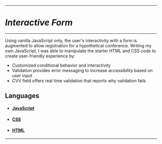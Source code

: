 ------

# *Interactive Form*

------



Using vanilla JavaScript only, the user's interactivity with a form is augmented to allow registration for a hypothetical conference.  Writing my own JavaScript, I was able to manipulate the starter HTML and CSS code to create user-friendly experience by:



- Customized conditional behavior and interactivity
- Validation provides error messaging to increase accessibility based on user input
- CVV field offers real time validation that reports why validation fails



## Languages

- #### [JavaScript](https://developer.mozilla.org/en-US/docs/Web/JavaScript)

- #### [CSS](https://developer.mozilla.org/en-US/docs/Web/CSS)

- #### [HTML](https://developer.mozilla.org/en-US/docs/Web/HTML)

------

